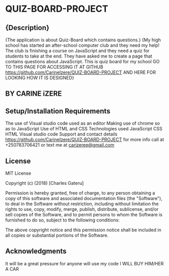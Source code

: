 # QUIZ-BOARD-PROJECT
## {Description}
{The application is about Quiz-Board which contains questions.}
{My high school has started an after-school computer club and they need my help! The club is finishing a course on JavaScript and they need a quiz for students to take at the end. They have asked me to create a page that contains questions about JavaScript. This is quiz board for my school GO TO THIS PAGE FOR ACCESSING IT AT GITHUB https://github.com/CarineIzere/QUIZ-BOARD-PROJECT AND HERE FOR LOOKING HOW IT IS DESIGNED}

## BY CARINE iZERE 

## Setup/Installation Requirements
The use of Visual studio code used as an editor
Making use of chrome so as to JavaScript
Use of HTML and CSS
Technologies used
JavaScript
CSS
HTML
Visual studio code
Support and contact details
https://github.com/CarineIzere/QUIZ-BOARD-PROJECT for more info call at +250783706421 or text me at carizeree@gmail.com

## License
MIT License

Copyright (c) (2018) [Charles Gateru]

Permission is hereby granted, free of charge, to any person obtaining a copy of this software and associated documentation files (the "Software"), to deal in the Software without restriction, including without limitation the rights to use, copy, modify, merge, publish, distribute, sublicense, and/or sell copies of the Software, and to permit persons to whom the Software is furnished to do so, subject to the following conditions:

The above copyright notice and this permission notice shall be included in all copies or substantial portions of the Software.

## Acknowledgments
It will be a great pressure for anyone will use my code I WILL BUY HIM/HER A CAR 